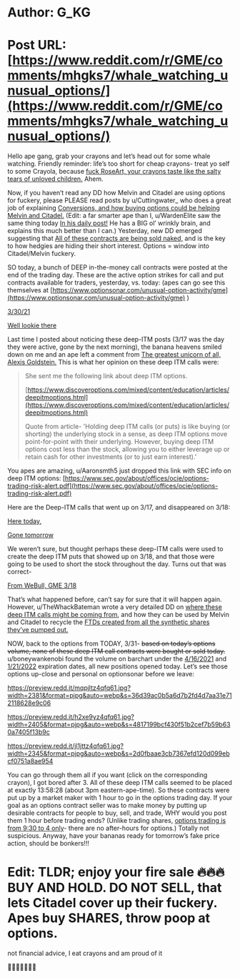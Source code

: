 # Author: G_KG
# Post URL: [https://www.reddit.com/r/GME/comments/mhgks7/whale_watching_unusual_options/](https://www.reddit.com/r/GME/comments/mhgks7/whale_watching_unusual_options/)


Hello ape gang, grab your crayons and let’s head out for some whale watching.  Friendly reminder: life’s too short for cheap crayons- treat yo self to some Crayola, because [fuck RoseArt, your crayons taste like the salty tears of unloved children.](https://www.buzzfeed.com/donnad/scientific-proof-that-rose-art-crayons-suck)  Ahem.

Now, if you haven’t read any DD how Melvin and Citadel are using options for fuckery, please PLEASE read  posts  by u/Cuttingwater_ who  does  a  great  job  of  explaining  [Conversions, and how buying options could be helping Melvin and Citadel.](https://www.reddit.com/r/GME/comments/m4cite/buying_calls_could_actually_be_helping_the_shorts/?utm_source=share&utm_medium=ios_app&utm_name=iossmf)   (Edit: a  far  smarter  ape  than  I,  u/WardenElite saw  the  same  thing  today  [In his daily post!](https://www.reddit.com/r/GME/comments/mh62v6/live_charting_for_3312021_predicting_the_days/)  He  has  a  BIG  ol’  wrinkly  brain,  and  explains  this  much  better  than  I  can.)  Yesterday,  new  DD  emerged  suggesting  that  [All of these contracts are being sold naked,](https://www.reddit.com/r/GME/comments/mgq7am/dd_reposting_for_visibility_the_naked_shorting/?utm_source=share&utm_medium=ios_app&utm_name=iossmf) and  is  the  key  to  how  hedgies  are  hiding  their  short  interest.  Options  =  window  into  Citadel/Melvin  fuckery.

SO today, a bunch of DEEP in-the-money call contracts were posted at the end of the trading day.  These are the active option strikes for call and put contracts available for traders, yesterday, vs. today: (apes can go see this themselves at [https://www.optionsonar.com/unusual-option-activity/gme](https://www.optionsonar.com/unusual-option-activity/gme) )

[3\/30\/21](https://preview.redd.it/i58ctfckmfq61.jpg?width=2732&format=pjpg&auto=webp&s=2b36c140d1abcd4acea6809eb845983de7641026)

[Well lookie there](https://preview.redd.it/a822ip11nfq61.jpg?width=2732&format=pjpg&auto=webp&s=a652f4c5f67b11e8160e151c4dd776e4132d2df6)

Last time I posted about noticing these deep-ITM posts (3/17 was the day they were active, gone by the next morning), the banana heavens smiled down on me and an ape left a comment from [The greatest unicorn of all, Alexis Goldstein.](https://www.reddit.com/r/GME/comments/m7xipv/whale_watching_the_sweeping_seas_318/grgn43k?utm_source=share&utm_medium=web2x&context=3)  This is what her opinion on these deep ITM calls were:

>She sent me the following link about deep ITM options.  
>  
>[https://www.discoveroptions.com/mixed/content/education/articles/deepitmoptions.html](https://www.discoveroptions.com/mixed/content/education/articles/deepitmoptions.html)  
>  
>Quote from article- 'Holding deep ITM calls (or puts) is like buying (or shorting) the underlying stock in a sense, as deep ITM options move point-for-point with their underlying. However, buying deep ITM options cost less than the stock, allowing you to either leverage up or retain cash for other investments (or to just earn interest).'

You apes are amazing, u/Aaronsmth5 just dropped this link with SEC info on deep ITM options:  [https://www.sec.gov/about/offices/ocie/options-trading-risk-alert.pdf](https://www.sec.gov/about/offices/ocie/options-trading-risk-alert.pdf)

Here are the Deep-ITM calls that went up on 3/17, and disappeared on 3/18:

[Here today,](https://preview.redd.it/fv63e5htufq61.jpg?width=2732&format=pjpg&auto=webp&s=01dd1cf0cdc2fc151247c8e9d06ee16893e53b19)

[Gone tomorrow](https://preview.redd.it/gwy2rg7yphq61.jpg?width=2732&format=pjpg&auto=webp&s=f0e51124453b9c8e3c0688df88bc27d53686c52f)

We weren’t sure, but thought perhaps these deep-ITM calls were used to create the deep ITM puts that showed up on 3/18, and that those were going to be used to short the stock throughout the day.  Turns out that was correct-

[From WeBull, GME 3\/18](https://preview.redd.it/4dk71jkuofq61.jpg?width=1923&format=pjpg&auto=webp&s=9c3b3336c53574c4dc3d8a816b466b1b0d10b62d)

That’s what happened before, can’t say for sure that it will happen again. However, u/TheWhackBateman wrote a very detailed DD on [where these deep ITM calls might be coming from](https://www.reddit.com/r/GME/comments/m05jed/mystery_solved_the_deep_itm_calls_are_coming_from/), and how they can be used by Melvin and Citadel to recycle the [FTDs created from all the synthetic shares they’ve pumped out.](https://www.reddit.com/r/GME/comments/mhj4tm/official_sec_ftds_fail_to_deliver_march_update/?utm_source=share&utm_medium=ios_app&utm_name=iossmf)

NOW, back to the options from TODAY, 3/31- ~~based on today’s options volume, none of these deep ITM call contracts were bought or sold today.~~    u/boneywankenobi found  the volume on barchart under the  [4/16/2021](https://www.barchart.com/stocks/quotes/GME/options?moneyness=allRows&expiration=2021-04-16-m) and  [1/21/2022](https://www.barchart.com/stocks/quotes/GME/options?moneyness=allRows&expiration=2022-01-21-m) expiration dates, all new positions opened today.  Let’s see those options up-close  and personal on optionsonar before we leave:

https://preview.redd.it/mqpjltz4qfq61.jpg?width=2381&format=pjpg&auto=webp&s=36d39ac0b5a6d7b2fd4d7aa31e712118628e9c06

https://preview.redd.it/h2xe9yz4qfq61.jpg?width=2405&format=pjpg&auto=webp&s=4817199bcf430f51b2cef7b59b630a7405f13b9c

https://preview.redd.it/jl1jttz4qfq61.jpg?width=2345&format=pjpg&auto=webp&s=2d0fbaae3cb7367efd120d099ebcf0751a8ae954

You can go through them all if you want (click on the corresponding crayon), I got bored after 3.  All of these deep ITM calls seemed to be placed at exactly 13:58:28 (about 3pm eastern-ape-time).  So these contracts were put up by a market maker with 1 hour to go in the options trading day.  If your goal as an options contract seller was to make money by putting up desirable contracts for people to buy, sell, and trade, WHY would you post them 1 hour before trading ends?  (Unlike trading shares, [options trading is from 9:30 to 4 only](https://bullishbears.com/options-market-hours/)\- there are no after-hours for options.)  Totally not suspicious.  Anyway, have your bananas ready for tomorrow’s fake price action, should be bonkers!!!

# Edit: TLDR; enjoy your fire sale 🔥🔥🔥 BUY AND HOLD.  DO NOT SELL, that lets Citadel cover up their fuckery.  Apes buy SHARES, throw poop at options.

not financial advice, I eat crayons and am proud of it

💎🙌🦍🚀🚀🚀🌙
